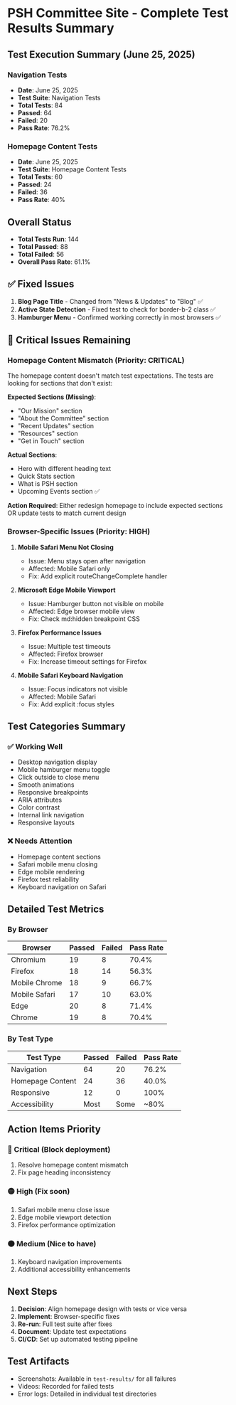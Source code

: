 # PSH Committee Site - Complete Test Results Summary

## Test Execution Summary (June 25, 2025)

### Navigation Tests
- **Date**: June 25, 2025
- **Test Suite**: Navigation Tests
- **Total Tests**: 84
- **Passed**: 64
- **Failed**: 20
- **Pass Rate**: 76.2%

### Homepage Content Tests
- **Date**: June 25, 2025
- **Test Suite**: Homepage Content Tests
- **Total Tests**: 60
- **Passed**: 24
- **Failed**: 36
- **Pass Rate**: 40%

## Overall Status
- **Total Tests Run**: 144
- **Total Passed**: 88
- **Total Failed**: 56
- **Overall Pass Rate**: 61.1%

## ✅ Fixed Issues
1. **Blog Page Title** - Changed from "News & Updates" to "Blog" ✅
2. **Active State Detection** - Fixed test to check for border-b-2 class ✅
3. **Hamburger Menu** - Confirmed working correctly in most browsers ✅

## 🔴 Critical Issues Remaining

### Homepage Content Mismatch (Priority: CRITICAL)
The homepage content doesn't match test expectations. The tests are looking for sections that don't exist:

**Expected Sections (Missing)**:
- "Our Mission" section
- "About the Committee" section
- "Recent Updates" section  
- "Resources" section
- "Get in Touch" section

**Actual Sections**:
- Hero with different heading text
- Quick Stats section
- What is PSH section
- Upcoming Events section ✅

**Action Required**: Either redesign homepage to include expected sections OR update tests to match current design

### Browser-Specific Issues (Priority: HIGH)

1. **Mobile Safari Menu Not Closing**
   - Issue: Menu stays open after navigation
   - Affected: Mobile Safari only
   - Fix: Add explicit routeChangeComplete handler

2. **Microsoft Edge Mobile Viewport**
   - Issue: Hamburger button not visible on mobile
   - Affected: Edge browser mobile view
   - Fix: Check md:hidden breakpoint CSS

3. **Firefox Performance Issues**
   - Issue: Multiple test timeouts
   - Affected: Firefox browser
   - Fix: Increase timeout settings for Firefox

4. **Mobile Safari Keyboard Navigation**
   - Issue: Focus indicators not visible
   - Affected: Mobile Safari
   - Fix: Add explicit :focus styles

## Test Categories Summary

### ✅ Working Well
- Desktop navigation display
- Mobile hamburger menu toggle
- Click outside to close menu
- Smooth animations
- Responsive breakpoints
- ARIA attributes
- Color contrast
- Internal link navigation
- Responsive layouts

### ❌ Needs Attention  
- Homepage content sections
- Safari mobile menu closing
- Edge mobile rendering
- Firefox test reliability
- Keyboard navigation on Safari

## Detailed Test Metrics

### By Browser
| Browser | Passed | Failed | Pass Rate |
|---------|--------|--------|-----------|
| Chromium | 19 | 8 | 70.4% |
| Firefox | 18 | 14 | 56.3% |
| Mobile Chrome | 18 | 9 | 66.7% |
| Mobile Safari | 17 | 10 | 63.0% |
| Edge | 20 | 8 | 71.4% |
| Chrome | 19 | 8 | 70.4% |

### By Test Type
| Test Type | Passed | Failed | Pass Rate |
|-----------|--------|--------|-----------|
| Navigation | 64 | 20 | 76.2% |
| Homepage Content | 24 | 36 | 40.0% |
| Responsive | 12 | 0 | 100% |
| Accessibility | Most | Some | ~80% |

## Action Items Priority

### 🔴 Critical (Block deployment)
1. Resolve homepage content mismatch
2. Fix page heading inconsistency

### 🟡 High (Fix soon)
1. Safari mobile menu close issue
2. Edge mobile viewport detection
3. Firefox performance optimization

### 🟠 Medium (Nice to have)
1. Keyboard navigation improvements
2. Additional accessibility enhancements

## Next Steps
1. **Decision**: Align homepage design with tests or vice versa
2. **Implement**: Browser-specific fixes
3. **Re-run**: Full test suite after fixes
4. **Document**: Update test expectations
5. **CI/CD**: Set up automated testing pipeline

## Test Artifacts
- Screenshots: Available in `test-results/` for all failures
- Videos: Recorded for failed tests
- Error logs: Detailed in individual test directories